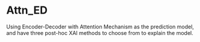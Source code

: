 # Attn_ED

Using Encoder-Decoder with Attention Mechanism as the prediction model, and have three post-hoc XAI methods to choose from to explain the model.
